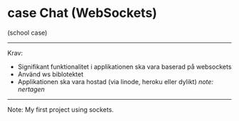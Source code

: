 # case Chat (WebSockets)
(school case)

---
Krav:

* Signifikant funktionalitet i applikationen ska vara baserad på websockets
* Använd ws biblotektet
* Applikationen ska vara hostad (via linode, heroku eller dylikt) *note: nertagen*
---
Note: My first project using sockets.
